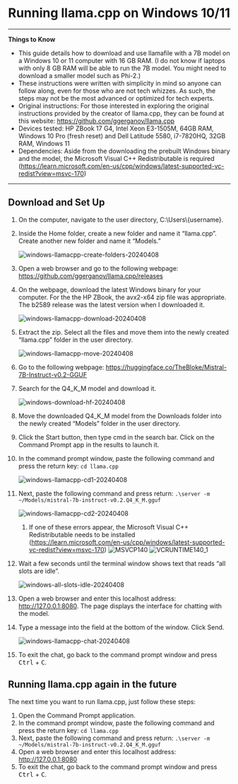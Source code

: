 # Running llama.cpp on Windows 10/11
---
**Things to Know**
* This guide details how to download and use llamafile with a 7B model on a Windows 10 or 11 computer with 16 GB RAM. (I do not know if laptops with only 8 GB RAM will be able to run the 7B model. You might need to download a smaller model such as Phi-2.)
* These instructions were written with simplicity in mind so anyone can follow along, even for those who are not tech whizzes. As such, the steps may not be the most advanced or optimized for tech experts.
* Original instructions: For those interested in exploring the original instructions provided by the creator of llama.cpp, they can be found at this website: https://github.com/ggerganov/llama.cpp
* Devices tested: HP ZBook 17 G4, Intel Xeon E3-1505M, 64GB RAM, Windows 10 Pro (fresh reset) and Dell Latitude 5580, i7-7820HQ, 32GB RAM, Windows 11
* Dependencies: Aside from the downloading the prebuilt Windows binary and the model, the Microsoft Visual C++ Redistributable is required (https://learn.microsoft.com/en-us/cpp/windows/latest-supported-vc-redist?view=msvc-170)
---
## Download and Set Up
1. On the computer, navigate to the user directory, C:\Users\\{username}. 
2. Inside the Home folder, create a new folder and name it “llama.cpp”. Create another new folder and name it “Models.”

    ![windows-llamacpp-create-folders-20240408](https://github.com/damnkittyworks/Local-LLMs-nonGPU-computers/assets/161262078/e8e8bb35-15fa-44da-a24d-aafa691e31ed)

    
3. Open a web browser and go to the following webpage: https://github.com/ggerganov/llama.cpp/releases
4. On the webpage, download the latest Windows binary for your computer. For the the HP ZBook, the avx2-x64 zip file was appropriate. The b2589 release was the latest version when I downloaded it.

    ![windows-llamacpp-download-20240408](https://github.com/damnkittyworks/Local-LLMs-nonGPU-computers/assets/161262078/f06285f4-f5a8-4966-b78a-c68c5148d5f1)


5. Extract the zip. Select all the files and move them into the newly created “llama.cpp” folder in the user directory.

   ![windows-llamacpp-move-20240408](https://github.com/damnkittyworks/Local-LLMs-nonGPU-computers/assets/161262078/467ec36b-5d28-4d56-aa91-074070c55a9c)


6. Go to the following webpage: https://huggingface.co/TheBloke/Mistral-7B-Instruct-v0.2-GGUF
7. Search for the Q4_K_M model and download it.

    ![windows-download-hf-20240408](https://github.com/damnkittyworks/Local-LLMs-nonGPU-computers/assets/161262078/f03ed6da-2cd3-43b8-b2b1-95a7791234e9)


8. Move the downloaded Q4_K_M model from the Downloads folder into the newly created “Models” folder in the user directory.

    

9. Click the Start button, then type cmd in the search bar. Click on the Command Prompt app in the results to launch it.
    

10. In the command prompt window, paste the following command and press the return key: `cd llama.cpp`
    
    ![windows-llamacpp-cd1-20240408](https://github.com/damnkittyworks/Local-LLMs-nonGPU-computers/assets/161262078/15026dde-cd8c-4f1e-a2f1-73e8d50f4d4f)


11. Next, paste the following command and press return: `.\server -m ~/Models/mistral-7b-instruct-v0.2.Q4_K_M.gguf`
    
     ![windows-llamacpp-cd2-20240408](https://github.com/damnkittyworks/Local-LLMs-nonGPU-computers/assets/161262078/c42e8811-3fcb-4a1a-b36b-60340cc9deac)


    1. If one of these errors appear, the Microsoft Visual C++ Redistributable needs to be installed (https://learn.microsoft.com/en-us/cpp/windows/latest-supported-vc-redist?view=msvc-170)
    ![MSVCP140](https://github.com/damnkittyworks/Local-LLMs-nonGPU-computers/assets/161262078/2ae6f92f-7582-49c1-9a75-0ff3e20804a4)
    ![VCRUNTIME140_1](https://github.com/damnkittyworks/Local-LLMs-nonGPU-computers/assets/161262078/8f9e11af-cd94-4b8f-8256-47468f2a6bd1)



12. Wait a few seconds until the terminal window shows text that reads “all slots are idle”.

    
    ![windows-all-slots-idle-20240408](https://github.com/damnkittyworks/Local-LLMs-nonGPU-computers/assets/161262078/4210e9ad-ada5-4c4e-8096-f05fa3245e9e)


13. Open a web browser and enter this localhost address: http://127.0.0.1:8080. The page displays the interface for chatting with the model.
14. Type a message into the field at the bottom of the window. Click Send.

    ![windows-llamacpp-chat-20240408](https://github.com/damnkittyworks/Local-LLMs-nonGPU-computers/assets/161262078/48870514-326a-4475-9c4e-dbeccb0ff357)


15. To exit the chat, go back to the command prompt window and press <kbd>Ctrl</kbd> + <kbd>C</kbd>.

## Running llama.cpp again in the future
The next time you want to run llama.cpp, just follow these steps:
1. Open the Command Prompt application.
2. In the command prompt window, paste the following command and press the return key: `cd llama.cpp` 
3. Next, paste the following command and press return: `.\server -m ~/Models/mistral-7b-instruct-v0.2.Q4_K_M.gguf`
4. Open a web browser and enter this localhost address: http://127.0.0.1:8080
5. To exit the chat, go back to the command prompt window and press <kbd>Ctrl</kbd> + <kbd>C</kbd>.
